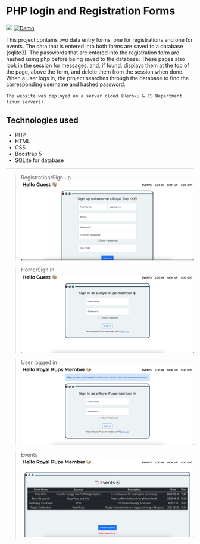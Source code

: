 # PHP login and Registration Forms


![](https://img.shields.io/github/languages/top/nanifour/php-registration?style=for-the-badge)        [![Demo](https://img.shields.io/badge/Demo-informational?style=for-the-badge&logo=github)](https://royal-pup-php.herokuapp.com/)


This project contains two data entry forms, one for registrations and one for events. The data that is entered into both forms are saved to a database (sqlite3). The passwords that are entered into the registration form are hashed using php before being saved to the database. These pages also look in the session for messages, and, if found, displays them at the top of the page, above the form, and delete them from the session when done. When a user logs in, the project searches through the database to find the corresponding username and hashed password.

    The website was deployed on a server cloud (Heroku & CS Department linux servers).



## Technologies used
- PHP
- HTML
- CSS
- Boostrap 5
- SQLite for database 

---

>Registration/Sign up
![screenshot](images/signup.png)

>Home/Sign In 
![screenshot](images/guest-home.png)

>User logged in
![screenshot](images/member-home.png)

>Events
![screenshot](images/member-event.png)


